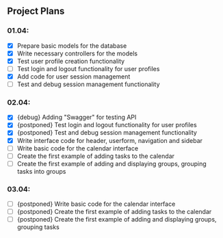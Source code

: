 ## Project Plans

### 01.04:

- [x] Prepare basic models for the database
- [x] Write necessary controllers for the models
- [x] Test user profile creation functionality
- [ ] Test login and logout functionality for user profiles
- [x] Add code for user session management
- [ ] Test and debug session management functionality

### 02.04:

- [x] {debug} Adding "Swagger" for testing API 
- [x] {postponed} Test login and logout functionality for user profiles
- [x] {postponed} Test and debug session management functionality
- [x] Write interface code for header, userform, navigation and sidebar
- [ ] Write basic code for the calendar interface
- [ ] Create the first example of adding tasks to the calendar
- [ ] Create the first example of adding and displaying groups, grouping tasks into groups

### 03.04:

- [ ] {postponed} Write basic code for the calendar interface
- [ ] {postponed} Create the first example of adding tasks to the calendar
- [ ] {postponed} Create the first example of adding and displaying groups, grouping tasks 